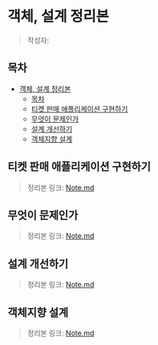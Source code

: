 # 객체, 설계 정리본
> 작성자:

## 목차
- [객체, 설계 정리본](#객체-설계-정리본)
  - [목차](#목차)
  - [티켓 판매 애플리케이션 구현하기](#티켓-판매-애플리케이션-구현하기)
  - [무엇이 문제인가](#무엇이-문제인가)
  - [설계 개선하기](#설계-개선하기)
  - [객체지향 설계](#객체지향-설계)

## 티켓 판매 애플리케이션 구현하기
> 정리본 링크: [Note.md](./Section%2001%20-%20%ED%8B%B0%EC%BC%93%20%ED%8C%90%EB%A7%A4%20%EC%95%A0%ED%94%8C%EB%A6%AC%EC%BC%80%EC%9D%B4%EC%85%98%20%EA%B5%AC%ED%98%84%ED%95%98%EA%B8%B0/Note.md)

## 무엇이 문제인가
> 정리본 링크: [Note.md](./Section%2002%20-%20%EB%AC%B4%EC%97%87%EC%9D%B4%20%EB%AC%B8%EC%A0%9C%EC%9D%B8%EA%B0%80/Note.md)

## 설계 개선하기
> 정리본 링크: [Note.md](./Section%2003%20-%20%EC%84%A4%EA%B3%84%20%EA%B0%9C%EC%84%A0%ED%95%98%EA%B8%B0/Note.md)

## 객체지향 설계
> 정리본 링크: [Note.md](./Section%2004%20-%20%EA%B0%9D%EC%B2%B4%EC%A7%80%ED%96%A5%20%EC%84%A4%EA%B3%84/Note.md)
